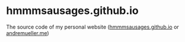 # hmmmsausages.github.io

The source code of my personal website ([hmmmsausages.github.io](http://hmmmsausages.github.io) or [andremueller.me](http://andremueller.me))
